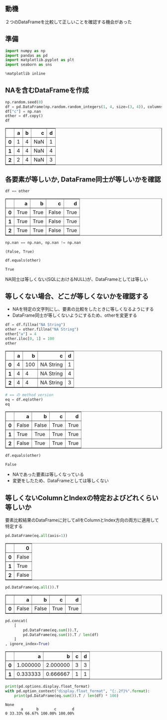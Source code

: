 
## 動機
２つのDataFrameを比較して正しいことを確認する機会があった

## 準備
```python
import numpy as np
import pandas as pd
import matplotlib.pyplot as plt
import seaborn as sns

%matplotlib inline
```

## NAを含むDataFrameを作成


```python
np.random.seed(0)
df = pd.DataFrame(np.random.random_integers(1, 4, size=(3, 4)), columns=list("abcde"))
df["c"] = np.nan
other = df.copy()
df
```




<div>
<table border="1" class="dataframe">
  <thead>
    <tr style="text-align: right;">
      <th></th>
      <th>a</th>
      <th>b</th>
      <th>c</th>
      <th>d</th>
    </tr>
  </thead>
  <tbody>
    <tr>
      <th>0</th>
      <td>1</td>
      <td>4</td>
      <td>NaN</td>
      <td>1</td>
    </tr>
    <tr>
      <th>1</th>
      <td>4</td>
      <td>4</td>
      <td>NaN</td>
      <td>4</td>
    </tr>
    <tr>
      <th>2</th>
      <td>2</td>
      <td>4</td>
      <td>NaN</td>
      <td>3</td>
    </tr>
  </tbody>
</table>
</div>



## 各要素が等しいか, DataFrame同士が等しいかを確認


```python
df == other
```




<div>
<table border="1" class="dataframe">
  <thead>
    <tr style="text-align: right;">
      <th></th>
      <th>a</th>
      <th>b</th>
      <th>c</th>
      <th>d</th>
    </tr>
  </thead>
  <tbody>
    <tr>
      <th>0</th>
      <td>True</td>
      <td>True</td>
      <td>False</td>
      <td>True</td>
    </tr>
    <tr>
      <th>1</th>
      <td>True</td>
      <td>True</td>
      <td>False</td>
      <td>True</td>
    </tr>
    <tr>
      <th>2</th>
      <td>True</td>
      <td>True</td>
      <td>False</td>
      <td>True</td>
    </tr>
  </tbody>
</table>
</div>




```python
np.nan == np.nan, np.nan != np.nan
```




    (False, True)




```python
df.equals(other)
```




    True




NA同士は等しくない(SQLにおけるNULL)が、DataFrameとしては等しい

## 等しくない場合、どこが等しくないかを確認する

- NAを特定の文字列にし、要素の比較をしたときに等しくなるようにする
- DataFrame同士が等しくないようにするため、otherを変更する


```python
df = df.fillna("NA String")
other = other.fillna("NA String")
other["a"] = 4
other.iloc[0, 1] = 100
other
```




<div>
<table border="1" class="dataframe">
  <thead>
    <tr style="text-align: right;">
      <th></th>
      <th>a</th>
      <th>b</th>
      <th>c</th>
      <th>d</th>
    </tr>
  </thead>
  <tbody>
    <tr>
      <th>0</th>
      <td>4</td>
      <td>100</td>
      <td>NA String</td>
      <td>1</td>
    </tr>
    <tr>
      <th>1</th>
      <td>4</td>
      <td>4</td>
      <td>NA String</td>
      <td>4</td>
    </tr>
    <tr>
      <th>2</th>
      <td>4</td>
      <td>4</td>
      <td>NA String</td>
      <td>3</td>
    </tr>
  </tbody>
</table>
</div>




```python
# == の method version
eq = df.eq(other)
eq
```




<div>
<table border="1" class="dataframe">
  <thead>
    <tr style="text-align: right;">
      <th></th>
      <th>a</th>
      <th>b</th>
      <th>c</th>
      <th>d</th>
    </tr>
  </thead>
  <tbody>
    <tr>
      <th>0</th>
      <td>False</td>
      <td>False</td>
      <td>True</td>
      <td>True</td>
    </tr>
    <tr>
      <th>1</th>
      <td>True</td>
      <td>True</td>
      <td>True</td>
      <td>True</td>
    </tr>
    <tr>
      <th>2</th>
      <td>False</td>
      <td>True</td>
      <td>True</td>
      <td>True</td>
    </tr>
  </tbody>
</table>
</div>




```python
df.equals(other)
```




    False



- NAであった要素は等しくなっている
- 変更をしたため、DataFrameとしては等しくない

## 等しくないColumnとIndexの特定およびどれくらい等しいか

要素比較結果のDataFrameに対してallをColumnとIndex方向の両方に適用して特定する


```python
pd.DataFrame(eq.all(axis=1))
```




<div>
<table border="1" class="dataframe">
  <thead>
    <tr style="text-align: right;">
      <th></th>
      <th>0</th>
    </tr>
  </thead>
  <tbody>
    <tr>
      <th>0</th>
      <td>False</td>
    </tr>
    <tr>
      <th>1</th>
      <td>True</td>
    </tr>
    <tr>
      <th>2</th>
      <td>False</td>
    </tr>
  </tbody>
</table>
</div>




```python
pd.DataFrame(eq.all()).T
```




<div>
<table border="1" class="dataframe">
  <thead>
    <tr style="text-align: right;">
      <th></th>
      <th>a</th>
      <th>b</th>
      <th>c</th>
      <th>d</th>
    </tr>
  </thead>
  <tbody>
    <tr>
      <th>0</th>
      <td>False</td>
      <td>False</td>
      <td>True</td>
      <td>True</td>
    </tr>
  </tbody>
</table>
</div>




```python
pd.concat(
    [
        pd.DataFrame(eq.sum()).T,
        pd.DataFrame(eq.sum()).T / len(df)
    ]
, ignore_index=True)

```




<div>
<table border="1" class="dataframe">
  <thead>
    <tr style="text-align: right;">
      <th></th>
      <th>a</th>
      <th>b</th>
      <th>c</th>
      <th>d</th>
    </tr>
  </thead>
  <tbody>
    <tr>
      <th>0</th>
      <td>1.000000</td>
      <td>2.000000</td>
      <td>3</td>
      <td>3</td>
    </tr>
    <tr>
      <th>1</th>
      <td>0.333333</td>
      <td>0.666667</td>
      <td>1</td>
      <td>1</td>
    </tr>
  </tbody>
</table>
</div>




```python
print(pd.options.display.float_format)
with pd.option_context("display.float_format", "{:.2f}%".format):
    print(pd.DataFrame(eq.sum()).T / len(df) * 100)
```

    None
           a      b       c       d
    0 33.33% 66.67% 100.00% 100.00%
